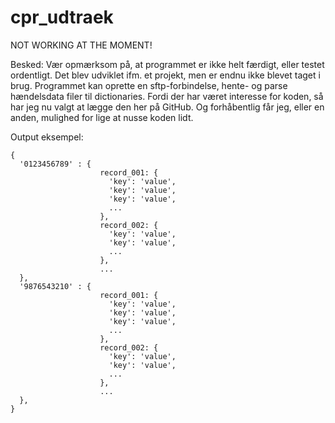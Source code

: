 # cpr_udtraek
NOT WORKING AT THE MOMENT!

Besked:
Vær opmærksom på, at programmet er ikke helt færdigt, eller testet ordentligt. Det blev udviklet ifm. et projekt, men er endnu ikke blevet taget i brug.
Programmet kan oprette en sftp-forbindelse, hente- og parse hændelsdata filer til dictionaries.
Fordi der har været interesse for koden, så har jeg nu valgt at lægge den her på GitHub. Og forhåbentlig får jeg, eller en anden, mulighed for lige at nusse koden lidt.

Output eksempel:

```
{
  '0123456789' : {
                    record_001: {
                      'key': 'value',
                      'key': 'value',
                      'key': 'value',
                      ...
                    },
                    record_002: {
                      'key': 'value',
                      'key': 'value',
                      ...
                    },
                    ...
  },
  '9876543210' : {
                    record_001: {
                      'key': 'value',
                      'key': 'value',
                      'key': 'value',
                      ...
                    },
                    record_002: {
                      'key': 'value',
                      'key': 'value',
                      ...
                    },
                    ...
  },
}
```
